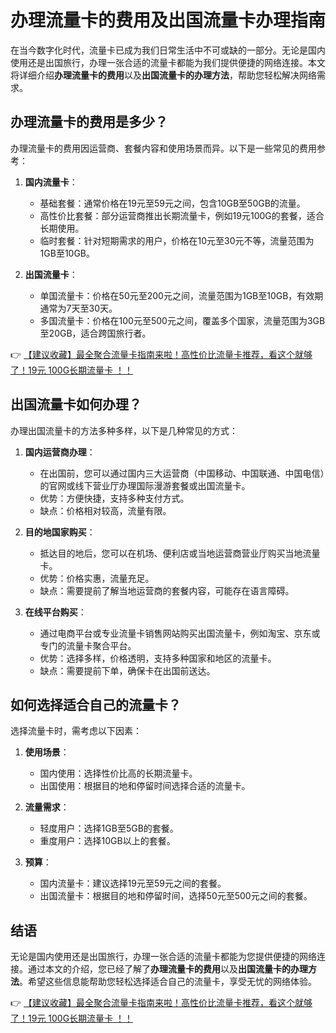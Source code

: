 # 办理流量卡的费用及出国流量卡办理指南

在当今数字化时代，流量卡已成为我们日常生活中不可或缺的一部分。无论是国内使用还是出国旅行，办理一张合适的流量卡都能为我们提供便捷的网络连接。本文将详细介绍**办理流量卡的费用**以及**出国流量卡的办理方法**，帮助您轻松解决网络需求。

## 办理流量卡的费用是多少？

办理流量卡的费用因运营商、套餐内容和使用场景而异。以下是一些常见的费用参考：

1. **国内流量卡**：  
   - 基础套餐：通常价格在19元至59元之间，包含10GB至50GB的流量。  
   - 高性价比套餐：部分运营商推出长期流量卡，例如19元100G的套餐，适合长期使用。  
   - 临时套餐：针对短期需求的用户，价格在10元至30元不等，流量范围为1GB至10GB。

2. **出国流量卡**：  
   - 单国流量卡：价格在50元至200元之间，流量范围为1GB至10GB，有效期通常为7天至30天。  
   - 多国流量卡：价格在100元至500元之间，覆盖多个国家，流量范围为3GB至20GB，适合跨国旅行者。

👉 [【建议收藏】最全聚合流量卡指南来啦！高性价比流量卡推荐，看这个就够了！19元 100G长期流量卡 ！！](https://bit.ly/Liuliangka)

## 出国流量卡如何办理？

办理出国流量卡的方法多种多样，以下是几种常见的方式：

1. **国内运营商办理**：  
   - 在出国前，您可以通过国内三大运营商（中国移动、中国联通、中国电信）的官网或线下营业厅办理国际漫游套餐或出国流量卡。  
   - 优势：方便快捷，支持多种支付方式。  
   - 缺点：价格相对较高，流量有限。

2. **目的地国家购买**：  
   - 抵达目的地后，您可以在机场、便利店或当地运营商营业厅购买当地流量卡。  
   - 优势：价格实惠，流量充足。  
   - 缺点：需要提前了解当地运营商的套餐内容，可能存在语言障碍。

3. **在线平台购买**：  
   - 通过电商平台或专业流量卡销售网站购买出国流量卡，例如淘宝、京东或专门的流量卡聚合平台。  
   - 优势：选择多样，价格透明，支持多种国家和地区的流量卡。  
   - 缺点：需要提前下单，确保卡在出国前送达。

## 如何选择适合自己的流量卡？

选择流量卡时，需考虑以下因素：

1. **使用场景**：  
   - 国内使用：选择性价比高的长期流量卡。  
   - 出国使用：根据目的地和停留时间选择合适的流量卡。

2. **流量需求**：  
   - 轻度用户：选择1GB至5GB的套餐。  
   - 重度用户：选择10GB以上的套餐。

3. **预算**：  
   - 国内流量卡：建议选择19元至59元之间的套餐。  
   - 出国流量卡：根据目的地和停留时间，选择50元至500元之间的套餐。

## 结语

无论是国内使用还是出国旅行，办理一张合适的流量卡都能为您提供便捷的网络连接。通过本文的介绍，您已经了解了**办理流量卡的费用**以及**出国流量卡的办理方法**。希望这些信息能帮助您轻松选择适合自己的流量卡，享受无忧的网络体验。

👉 [【建议收藏】最全聚合流量卡指南来啦！高性价比流量卡推荐，看这个就够了！19元 100G长期流量卡 ！！](https://bit.ly/Liuliangka)